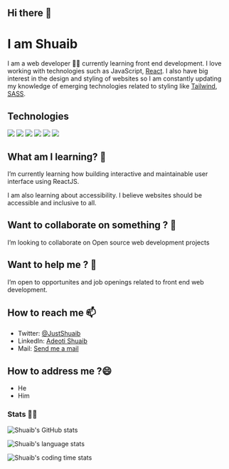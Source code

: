 ## Hi there 👋

# I am Shuaib

<!-- [![Twitter: Shuaib](https://img.shields.io/twitter/follow/JustShuaib?style=social)](https://twitter.com/JustShuaib) -->

I am a web developer 🧑‍💻 currently learning front end development.
I love working with technologies such as JavaScript, [React](https://reactjs.org/).
I also have big interest in the design and styling of websites so I am constantly updating my knowledge of emerging technologies related to styling like [Tailwind](https://tailwindcss.com/), [SASS](https://sass-lang.com/).

## Technologies

![](https://img.shields.io/badge/HTML-informational?style=flat&logo=html5&logoColor=white&color=E34F26)
![](https://img.shields.io/badge/CSS-informational?style=flat&logo=css3&logoColor=white&color=1572B6)
![](https://img.shields.io/badge/Tailwind_CSS-06B6D4?style=flat&logo=tailwind-css&logoColor=white)
![](https://img.shields.io/badge/SASS-informational?style=flat&logo=sass&logoColor=white&color=CC6699)
![](https://img.shields.io/badge/JavaScript-F7DF1E?style=flat&logo=javascript&logoColor=white&color=F7DF1E)
![](https://img.shields.io/badge/ReactJS-61DAFB?style=flat&logo=react&logoColor=white)

## What am I learning? 🌱

I’m currently learning how building interactive and maintainable user interface using ReactJS.

I am also learning about accessibility. I believe websites should be accessible and inclusive to all.

## Want to collaborate on something ? 👯

I’m looking to collaborate on Open source web development projects

## Want to help me ? 🤔

I’m open to opportunites and job openings related to front end web development.

## How to reach me 📫

- Twitter: [@JustShuaib](https://twitter.com/JustShuaib)
- LinkedIn: [Adeoti Shuaib](https://www.linkedin.com/in/adeoti-shuaib-55576b186)
- Mail: [Send me a mail](mailto:adeotishuaib2001@gmail.com)

## How to address me ?😄

- He
- Him

### Stats 🧑‍💻

![Shuaib's GitHub stats](https://github-readme-stats.vercel.app/api?username=justshuaib&show_icons=true&theme=radical)

![Shuaib's language stats](https://github-readme-stats.vercel.app/api/top-langs/?username=justshuaib&langs_count=10&theme=radical)

![Shuaib's coding time stats](https://github-readme-stats.vercel.app/api/wakatime?username=JustShuaib&theme=radical)
